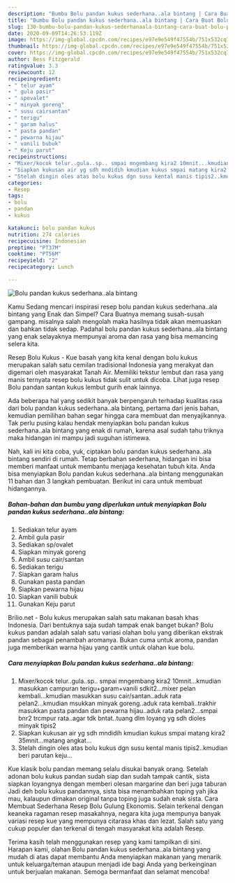 ```yaml
---
description: "Bumbu Bolu pandan kukus sederhana..ala bintang | Cara Buat Bolu pandan kukus sederhana..ala bintang Yang Bisa Manjain Lidah"
title: "Bumbu Bolu pandan kukus sederhana..ala bintang | Cara Buat Bolu pandan kukus sederhana..ala bintang Yang Bisa Manjain Lidah"
slug: 130-bumbu-bolu-pandan-kukus-sederhanaala-bintang-cara-buat-bolu-pandan-kukus-sederhanaala-bintang-yang-bisa-manjain-lidah
date: 2020-09-09T14:26:53.119Z
image: https://img-global.cpcdn.com/recipes/e97e9e549f47554b/751x532cq70/bolu-pandan-kukus-sederhanaala-bintang-foto-resep-utama.jpg
thumbnail: https://img-global.cpcdn.com/recipes/e97e9e549f47554b/751x532cq70/bolu-pandan-kukus-sederhanaala-bintang-foto-resep-utama.jpg
cover: https://img-global.cpcdn.com/recipes/e97e9e549f47554b/751x532cq70/bolu-pandan-kukus-sederhanaala-bintang-foto-resep-utama.jpg
author: Bess Fitzgerald
ratingvalue: 3.3
reviewcount: 12
recipeingredient:
- " telur ayam"
- " gula pasir"
- " spovalet"
- " minyak goreng"
- " susu cairsantan"
- " terigu"
- " garam halus"
- " pasta pandan"
- " pewarna hijau"
- " vanili bubuk"
- " Keju parut"
recipeinstructions:
- "Mixer/kocok telur..gula..sp.. smpai mngembang kira2 10mnit...kmudian masukkan campuran terigu+garam+vanili sdkit2...mixer pelan kembali...kmudian masukkan susu cair/santan..aduk rata pelan2...kmudian msukkan minyak goreng..aduk rata kembali..trakhir masukkan pasta pandan dan pewarna hijau..aduk rata pelan2...smpai bnr2 trcmpur rata..agar tdk bntat..tuang dlm loyang yg sdh dioles minyak tipis2"
- "Siapkan kukusan air yg sdh mndidih kmudian kukus smpai matang kira2 35mnit...matang angkat..."
- "Stelah dingin oles atas bolu kukus dgn susu kental manis tipis2..kmudian beri parutan keju..."
categories:
- Resep
tags:
- bolu
- pandan
- kukus

katakunci: bolu pandan kukus 
nutrition: 274 calories
recipecuisine: Indonesian
preptime: "PT37M"
cooktime: "PT56M"
recipeyield: "2"
recipecategory: Lunch

---
```



![Bolu pandan kukus sederhana..ala bintang](https://img-global.cpcdn.com/recipes/e97e9e549f47554b/751x532cq70/bolu-pandan-kukus-sederhanaala-bintang-foto-resep-utama.jpg)

Kamu Sedang mencari inspirasi resep bolu pandan kukus sederhana..ala bintang yang Enak dan Simpel? Cara Buatnya memang susah-susah gampang. misalnya salah mengolah maka hasilnya tidak akan memuaskan dan bahkan tidak sedap. Padahal bolu pandan kukus sederhana..ala bintang yang enak selayaknya mempunyai aroma dan rasa yang bisa memancing selera kita.

Resep Bolu Kukus - Kue basah yang kita kenal dengan bolu kukus merupakan salah satu cemilan tradisional Indonesia yang merakyat dan digemari oleh masyarakat Tanah Air. Memiliki tekstur lembut dan rasa yang manis ternyata resep bolu kukus tidak sulit untuk dicoba. Lihat juga resep Bolu pandan santan kukus lembut gurih enak lainnya.

Ada beberapa hal yang sedikit banyak berpengaruh terhadap kualitas rasa dari bolu pandan kukus sederhana..ala bintang, pertama dari jenis bahan, kemudian pemilihan bahan segar hingga cara membuat dan menyajikannya. Tak perlu pusing kalau hendak menyiapkan bolu pandan kukus sederhana..ala bintang yang enak di rumah, karena asal sudah tahu triknya maka hidangan ini mampu jadi suguhan istimewa.


Nah, kali ini kita coba, yuk, ciptakan bolu pandan kukus sederhana..ala bintang sendiri di rumah. Tetap berbahan sederhana, hidangan ini bisa memberi manfaat untuk membantu menjaga kesehatan tubuh kita. Anda bisa menyiapkan Bolu pandan kukus sederhana..ala bintang menggunakan 11 bahan dan 3 langkah pembuatan. Berikut ini cara untuk membuat hidangannya.

<!--inarticleads1-->

##### Bahan-bahan dan bumbu yang diperlukan untuk menyiapkan Bolu pandan kukus sederhana..ala bintang:

1. Sediakan  telur ayam
1. Ambil  gula pasir
1. Sediakan  sp/ovalet
1. Siapkan  minyak goreng
1. Ambil  susu cair/santan
1. Sediakan  terigu
1. Siapkan  garam halus
1. Gunakan  pasta pandan
1. Siapkan  pewarna hijau
1. Siapkan  vanili bubuk
1. Gunakan  Keju parut


Brilio.net - Bolu kukus merupakan salah satu makanan basah khas Indonesia. Dari bentuknya saja sudah tampak enak banget bukan? Bolu kukus pandan adalah salah satu variasi olahan bolu yang diberikan ekstrak pandan sebagai penambah aromanya. Bukan cuma untuk aroma, pandan juga memberikan warna hijau yang cantik untuk olahan kue bolu. 

<!--inarticleads2-->

##### Cara menyiapkan Bolu pandan kukus sederhana..ala bintang:

1. Mixer/kocok telur..gula..sp.. smpai mngembang kira2 10mnit...kmudian masukkan campuran terigu+garam+vanili sdkit2...mixer pelan kembali...kmudian masukkan susu cair/santan..aduk rata pelan2...kmudian msukkan minyak goreng..aduk rata kembali..trakhir masukkan pasta pandan dan pewarna hijau..aduk rata pelan2...smpai bnr2 trcmpur rata..agar tdk bntat..tuang dlm loyang yg sdh dioles minyak tipis2
1. Siapkan kukusan air yg sdh mndidih kmudian kukus smpai matang kira2 35mnit...matang angkat...
1. Stelah dingin oles atas bolu kukus dgn susu kental manis tipis2..kmudian beri parutan keju...


Kue klasik bolu pandan memang selalu disukai banyak orang. Setelah adonan bolu kukus pandan sudah siap dan sudah tampak cantik, sista siapkan loyangnya dengan memberi olesan margarine dan beri juga taburan Jadi deh bolu kukus pandannya, sista bisa menambahkan toping yah jika mau, kalaupun dimakan original tanpa toping juga sudah enak sista. Cara Membuat Sederhana Resep Bolu Gulung Ekonomis. Selain terkenal dengan keaneka ragaman resep masakahnya, negara kita juga mempunya banyak variasi resep kue yang mempunya citarasa khas dan lezat. Salah satu yang cukup populer dan terkenal di tengah masyarakat kita adalah Resep. 

Terima kasih telah menggunakan resep yang kami tampilkan di sini. Harapan kami, olahan Bolu pandan kukus sederhana..ala bintang yang mudah di atas dapat membantu Anda menyiapkan makanan yang menarik untuk keluarga/teman ataupun menjadi ide bagi Anda yang berkeinginan untuk berjualan makanan. Semoga bermanfaat dan selamat mencoba!
